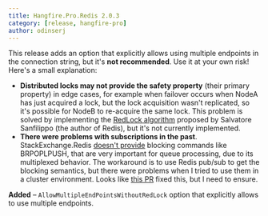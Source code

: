 ```yaml
---
title: Hangfire.Pro.Redis 2.0.3
category: [release, hangfire-pro]
author: odinserj
---
```


This release adds an option that explicitly allows using multiple endpoints in the connection string, but it's **not recommended**.  Use it at your own risk! Here's a small explanation:

* **Distributed locks may not provide the safety property** (their primary property) in edge cases, for example when failover occurs when NodeA has just acquired a lock, but the lock acquisition wasn't replicated, so it's possible for NodeB to re-acquire the same lock. This problem is solved by implementing the [RedLock algorithm](http://redis.io/topics/distlock) proposed by Salvatore Sanfilippo (the author of Redis), but it's not currently implemented.
* **There were problems with subscriptions in the past**. StackExchange.Redis [doesn't provide](https://github.com/StackExchange/StackExchange.Redis/blob/master/Docs/PipelinesMultiplexers.md#multiplexing) blocking commands like BRPOPLPUSH, that are very important for queue processing, due to its multiplexed behavior. The workaround is to use Redis pub/sub to get the blocking semantics, but there were problems when I tried to use them in a cluster environment. Looks like [this PR](https://github.com/StackExchange/StackExchange.Redis/pull/452) fixed this, but I need to ensure.

**Added** – `AllowMultipleEndPointsWithoutRedLock` option that explicitly allows to use multiple endpoints.
